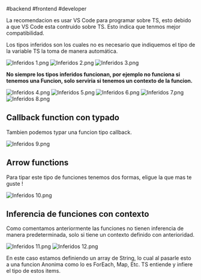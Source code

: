 #backend #frontend #developer 

La recomendacion es usar VS Code para programar sobre TS, esto debido a que VS Code esta contruido sobre TS. Esto indica que tenmos mejor compatibilidad.

Los tipos inferidos son los cuales no es necesario que indiquemos el tipo de la variable TS la toma de manera automática.

![Inferidos 1.png](./images/Inferidos%201.png)
![Inferidos 2.png](./images/Inferidos%202.png)
![Inferidos 3.png](./images/Inferidos%203.png)

**No siempre los tipos inferidos funcionan, por ejemplo no funciona si tenemos una Funcion, solo serviria si tenemos un contexto de la funcion.**

![Inferidos 4.png](./images/Inferidos%204.png)
![Inferidos 5.png](./images/Inferidos%205.png)
![Inferidos 6.png](./images/Inferidos%206.png)
![Inferidos 7.png](./images/Inferidos%207.png)
![Inferidos 8.png](./images/Inferidos%208.png)

## Callback function con typado

Tambien podemos typar una funcion tipo callback.

![Inferidos 9.png](./images/Inferidos%209.png)

## Arrow functions

Para tipar este tipo de funciones tenemos dos formas, eligue la que mas te guste !

![Inferidos 10.png](./images/Inferidos%210.png)


## Inferencia de funciones con contexto

Como comentamos anteriormente las funciones no tienen inferencia de manera predeterminada, solo si tiene un contexto definido con anterioridad.


![Inferidos 11.png](./images/Inferidos%211.png)
![Inferidos 12.png](./images/Inferidos%212.png)

En este caso estamos definiendo un array de String, lo cual al pasarle esto a una funcion Anonima como lo es ForEach, Map, Etc. TS entiende y infiere el tipo de estos items.

